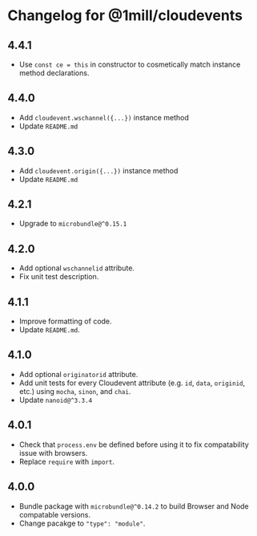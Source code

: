 # Changelog for @1mill/cloudevents

## 4.4.1

* Use `const ce = this` in constructor to cosmetically match instance method declarations.

## 4.4.0

* Add `cloudevent.wschannel({...})` instance method
* Update `README.md`

## 4.3.0

* Add `cloudevent.origin({...})` instance method
* Update `README.md`

## 4.2.1

* Upgrade to `microbundle@^0.15.1`

## 4.2.0

* Add optional `wschannelid` attribute.
* Fix unit test description.

## 4.1.1

* Improve formatting of code.
* Update `README.md`.

## 4.1.0

* Add optional `originatorid` attribute.
* Add unit tests for every Cloudevent attribute (e.g. `id`, `data`, `originid`, etc.) using `mocha`, `sinon`, and `chai`.
* Update `nanoid@^3.3.4`

## 4.0.1

* Check that `process.env` be defined before using it to fix compatability issue with browsers.
* Replace `require` with `import`.

## 4.0.0

* Bundle package with `microbundle@^0.14.2` to build Browser and Node compatable versions.
* Change pacakge to `"type": "module"`.
